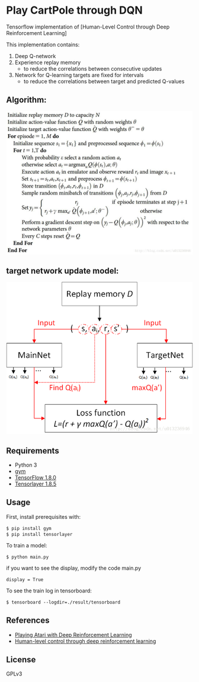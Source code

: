 # Play CartPole through DQN

Tensorflow implementation of [Human-Level Control through Deep Reinforcement Learning]

This implementation contains:

1. Deep Q-network
2. Experience replay memory
    - to reduce the correlations between consecutive updates
3. Network for Q-learning targets are fixed for intervals
    - to reduce the correlations between target and predicted Q-values
## Algorithm:

![model](assets/DQN.jpg)
## target network update model:

![target_network](assets/target_network.png)



## Requirements

- Python 3
- [gym](https://github.com/openai/gym)
- [TensorFlow 1.8.0](https://github.com/tensorflow/tensorflow)
- [Tensorlayer 1.8.5](https://github.com/tensorlayer/tensorlayer)


## Usage

First, install prerequisites with:

    $ pip install gym
    $ pip install tensorlayer

To train a model:

    $ python main.py

if you want to see the display, modify the code main.py 

    display = True

To see the train log in tensorboard:

    $ tensorboard --logdir=./result/tensorboard

## References
- [Playing Atari with Deep Reinforcement Learning](https://arxiv.org/abs/1312.5602)
- [Human-level control through deep reinforcement learning](https://storage.googleapis.com/deepmind-media/dqn/DQNNaturePaper.pdf)


## License
GPLv3
